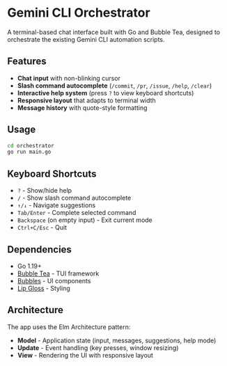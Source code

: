 # Gemini CLI Orchestrator

A terminal-based chat interface built with Go and Bubble Tea, designed to orchestrate the existing Gemini CLI automation scripts.

## Features

- **Chat input** with non-blinking cursor
- **Slash command autocomplete** (`/commit`, `/pr`, `/issue`, `/help`, `/clear`)
- **Interactive help system** (press `?` to view keyboard shortcuts)
- **Responsive layout** that adapts to terminal width
- **Message history** with quote-style formatting

## Usage

```bash
cd orchestrator
go run main.go
```

## Keyboard Shortcuts

- `?` - Show/hide help
- `/` - Show slash command autocomplete
- `↑/↓` - Navigate suggestions
- `Tab/Enter` - Complete selected command
- `Backspace` (on empty input) - Exit current mode
- `Ctrl+C/Esc` - Quit

## Dependencies

- Go 1.19+
- [Bubble Tea](https://github.com/charmbracelet/bubbletea) - TUI framework
- [Bubbles](https://github.com/charmbracelet/bubbles) - UI components
- [Lip Gloss](https://github.com/charmbracelet/lipgloss) - Styling

## Architecture

The app uses the Elm Architecture pattern:
- **Model** - Application state (input, messages, suggestions, help mode)
- **Update** - Event handling (key presses, window resizing)
- **View** - Rendering the UI with responsive layout